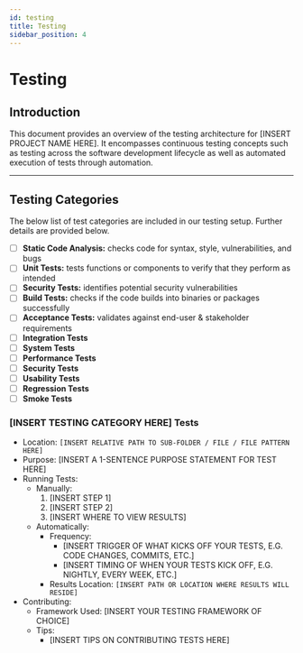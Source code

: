 ```yaml
---
id: testing
title: Testing
sidebar_position: 4
---
```


# Testing

## Introduction
This document provides an overview of the testing architecture for [INSERT PROJECT NAME HERE]. It encompasses continuous testing concepts such as testing across the software development lifecycle as well as automated execution of tests through automation. 

---

## Testing Categories

The below list of test categories are included in our testing setup. Further details are provided below.

- [ ] **Static Code Analysis:** checks code for syntax, style, vulnerabilities, and bugs
- [ ] **Unit Tests:** tests functions or components to verify that they perform as intended
- [ ] **Security Tests:** identifies potential security vulnerabilities
- [ ] **Build Tests:** checks if the code builds into binaries or packages successfully
- [ ] **Acceptance Tests:** validates against end-user & stakeholder requirements
- [ ] **Integration Tests**
- [ ] **System Tests**
- [ ] **Performance Tests**
- [ ] **Security Tests**
- [ ] **Usability Tests**
- [ ] **Regression Tests**
- [ ] **Smoke Tests**

### [INSERT TESTING CATEGORY HERE] Tests

- Location: `[INSERT RELATIVE PATH TO SUB-FOLDER / FILE / FILE PATTERN HERE]`
- Purpose: [INSERT A 1-SENTENCE PURPOSE STATEMENT FOR TEST HERE]
- Running Tests:
  - Manually:
    1. [INSERT STEP 1]
    2. [INSERT STEP 2]
    3. [INSERT WHERE TO VIEW RESULTS]
  - Automatically:
    - Frequency:
      - [INSERT TRIGGER OF WHAT KICKS OFF YOUR TESTS, E.G. CODE CHANGES, COMMITS, ETC.]
      - [INSERT TIMING OF WHEN YOUR TESTS KICK OFF, E.G. NIGHTLY, EVERY WEEK, ETC.]
    - Results Location: `[INSERT PATH OR LOCATION WHERE RESULTS WILL RESIDE]`
- Contributing:
  - Framework Used: [INSERT YOUR TESTING FRAMEWORK OF CHOICE]
  - Tips:
    - [INSERT TIPS ON CONTRIBUTING TESTS HERE]